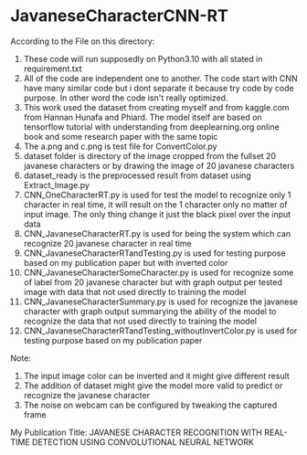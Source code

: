 # JavaneseCharacterCNN-RT
According to the File on this directory:
1. These code will run supposedly on Python3.10 with all stated in requirement.txt
2. All of the code are independent one to another. The code start with CNN have many similar code but i dont separate it because try code by code purpose. In other word the code isn't really optimized.
3. This work used the dataset from creating myself and from kaggle.com from Hannan Hunafa and Phiard. The model itself are based on tensorflow tutorial with understanding from deeplearning.org online book and some research paper with the same topic
4. The a.png and c.png is test file for ConvertColor.py
5. dataset folder is directory of the image cropped from the fullset 20 javanese characters or by drawing the image of 20 javanese characters
6. dataset_ready is the preprocessed result from dataset using Extract_Image.py 
7. CNN_OneCharacterRT.py is used for test the model to recognize only 1 character in real time, it will result on the 1 character only no matter of input image. The only thing change it just the black pixel over the input data
8. CNN_JavaneseCharacterRT.py is used for being the system which can recognize 20 javanese character in real time
9. CNN_JavaneseCharacterRTandTesting.py is used for testing purpose based on my publication paper but with inverted color
10. CNN_JavaneseCharacterSomeCharacter.py is used for recognize some of label from 20 javanese character but with graph output per tested image with data that not used directly to training the model
11. CNN_JavaneseCharacterSummary.py is used for recognize the javanese character with graph output summarying the ability of the model to recognize the data that not used directly to training the model
12. CNN_JavaneseCharacterRTandTesting_withoutInvertColor.py is used for testing purpose based on my publication paper

Note:
1. The input image color can be inverted and it might give different result
2. The addition of dataset might give the model more valid to predict or recognize the javanese character
3. The noise on webcam can be configured by tweaking the captured frame

My Publication Title: JAVANESE CHARACTER RECOGNITION WITH REAL-TIME DETECTION USING CONVOLUTIONAL NEURAL NETWORK
